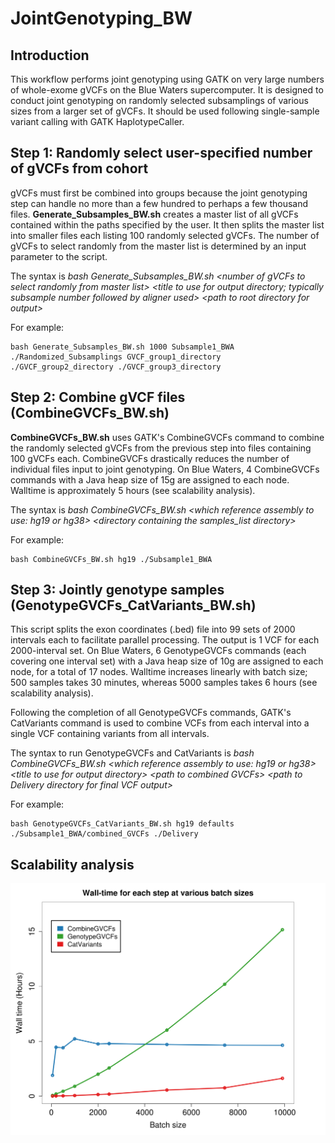 # JointGenotyping_BW

## Introduction
This workflow performs joint genotyping using GATK on very large numbers of whole-exome gVCFs on the Blue Waters supercomputer. It is designed to conduct joint genotyping on randomly selected subsamplings of various sizes from a larger set of gVCFs. It should be used following single-sample variant calling with GATK HaplotypeCaller.

## Step 1: Randomly select user-specified number of gVCFs from cohort
gVCFs must first be combined into groups because the joint genotyping step can handle no more than a few hundred to perhaps a few thousand files. **Generate_Subsamples_BW.sh** creates a master list of all gVCFs contained within the paths specified by the user. It then splits the master list into smaller files each listing 100 randomly selected gVCFs. The number of gVCFs to select randomly from the master list is determined by an input parameter to the script.

The syntax is *bash Generate_Subsamples_BW.sh \<number of gVCFs to select randomly from master list> \<title to use for output directory; typically subsample number followed by aligner used> \<path to root directory for output> <paths to gVCFs>*

For example:

```
bash Generate_Subsamples_BW.sh 1000 Subsample1_BWA ./Randomized_Subsamplings GVCF_group1_directory ./GVCF_group2_directory ./GVCF_group3_directory
```

## Step 2: Combine gVCF files (CombineGVCFs_BW.sh)
**CombineGVCFs_BW.sh** uses GATK's CombineGVCFs command to combine the randomly selected gVCFs from the previous step into files containing 100 gVCFs each. CombineGVCFs drastically reduces the number of individual files input to joint genotyping. On Blue Waters, 4 CombineGVCFs commands with a Java heap size of 15g are assigned to each node. Walltime is approximately 5 hours (see scalability analysis).

The syntax is *bash CombineGVCFs_BW.sh \<which reference assembly to use: hg19 or hg38> \<directory containing the samples_list directory>*

For example:

```
bash CombineGVCFs_BW.sh hg19 ./Subsample1_BWA 
```

## Step 3: Jointly genotype samples (GenotypeGVCFs_CatVariants_BW.sh)
This script splits the exon coordinates (.bed) file into 99 sets of 2000 intervals each to facilitate parallel processing. The output is 1 VCF for each 2000-interval set. On Blue Waters, 6 GenotypeGVCFs commands (each covering one interval set) with a Java heap size of 10g are assigned to each node, for a total of 17 nodes. Walltime increases linearly with batch size; 500 samples takes
30 minutes, whereas 5000 samples takes 6 hours (see scalability analysis).

Following the completion of all GenotypeGVCFs commands, GATK's CatVariants command is used to combine VCFs from each interval into a single VCF containing variants from all intervals.

The syntax to run GenotypeGVCFs and CatVariants is *bash CombineGVCFs_BW.sh \<which reference assembly to use: hg19 or hg38> \<title to use for output directory> \<path to combined GVCFs> \<path to Delivery directory for final VCF output>*

For example:

```
bash GenotypeGVCFs_CatVariants_BW.sh hg19 defaults ./Subsample1_BWA/combined_GVCFs ./Delivery 
```


## Scalability analysis 
![alt tag](./Scalability_commands.png "Scalability analysis")
